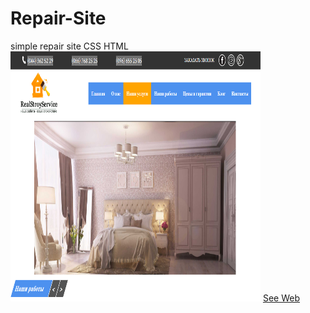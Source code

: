 # Repair-Site
simple repair site CSS HTML 
<img src="1.png" width="400" height="400"/>
<a href="https://adeil.000webhostapp.com/joblist/Ремонт%20квартиры/index.html">See Web</a>
